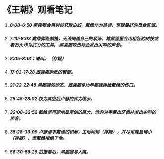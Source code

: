 # 《王朝》观看笔记

1. ##### 6:08-6:50  黑猩猩会用树枝获取白蚁，戴维作为首领，享受最好的觅食区域。

2. ##### 7:10-8:03  戴维脚趾抽搐，无法掩盖自己的紧张。雄黑猩猩会用粗壮的树枝或者石头作为武力的工具。 黑猩猩攻击时会发出尖叫的声音。

3. ##### 8:05-8:13：嚎叫。（存疑）

4. ##### 17:03-17:28  雌猩猩肿胀的臀部。

5. ##### 21:22-22:48  黑猩猩的步态，雌猩猩与幼年猩猩舔舐戴维的伤口。

6. ##### 25:45-28:02  权力真空后卢瑟的武力炫示。

7. ##### 32:08-32:52  戴维尽可能地显示他的巨大，他的对手露出牙齿并发出尖叫的声音。

8. ##### 35:28-36:09  卢瑟请求戴维的和解，主动问候（存疑），并尽可能显得小（存疑），但戴维拒绝了他。

9. ##### 56:30-58:28  拍摄幕后，黑猩猩与人类。
